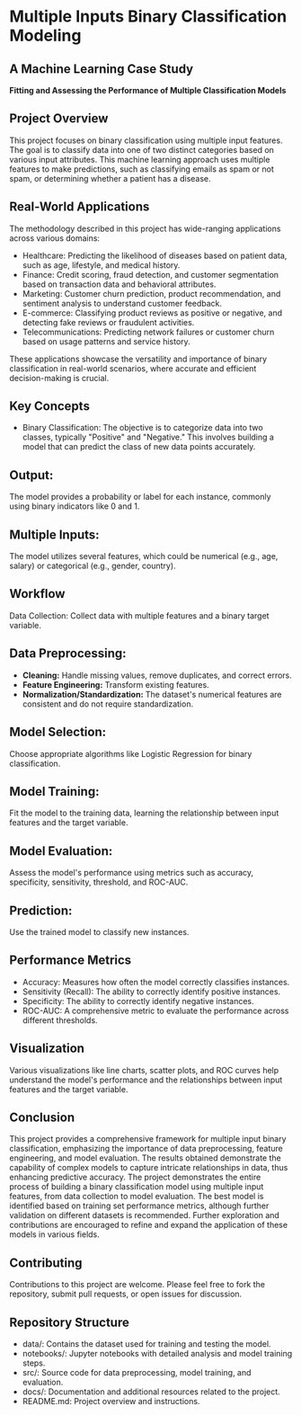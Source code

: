 # Multiple Inputs Binary Classification Modeling
## A Machine Learning Case Study
**Fitting and Assessing the Performance of Multiple Classification Models**

## Project Overview
This project focuses on binary classification using multiple input features. The goal is to classify data into one of two distinct categories based on various input attributes. This machine learning approach uses multiple features to make predictions, such as classifying emails as spam or not spam, or determining whether a patient has a disease.

## Real-World Applications
The methodology described in this project has wide-ranging applications across various domains:

- Healthcare: Predicting the likelihood of diseases based on patient data, such as age, lifestyle, and medical history.
- Finance: Credit scoring, fraud detection, and customer segmentation based on transaction data and behavioral attributes.
- Marketing: Customer churn prediction, product recommendation, and sentiment analysis to understand customer feedback.
- E-commerce: Classifying product reviews as positive or negative, and detecting fake reviews or fraudulent activities.
- Telecommunications: Predicting network failures or customer churn based on usage patterns and service history.
  
These applications showcase the versatility and importance of binary classification in real-world scenarios, where accurate and efficient decision-making is crucial.

## Key Concepts
- Binary Classification: The objective is to categorize data into two classes, typically "Positive" and "Negative." This involves building a model that can predict the class of new data points accurately.

## Output:
The model provides a probability or label for each instance, commonly using binary indicators like 0 and 1.

## Multiple Inputs:
The model utilizes several features, which could be numerical (e.g., age, salary) or categorical (e.g., gender, country).

## Workflow
Data Collection:
Collect data with multiple features and a binary target variable.

## Data Preprocessing:

- **Cleaning:** Handle missing values, remove duplicates, and correct errors.
- **Feature Engineering:** Transform existing features.
- **Normalization/Standardization:** The dataset's numerical features are consistent and do not require standardization.

## Model Selection:
Choose appropriate algorithms like Logistic Regression for binary classification.

## Model Training:
Fit the model to the training data, learning the relationship between input features and the target variable.

## Model Evaluation:
Assess the model's performance using metrics such as accuracy, specificity, sensitivity, threshold, and ROC-AUC.

## Prediction:
Use the trained model to classify new instances.

## Performance Metrics
- Accuracy: Measures how often the model correctly classifies instances.
- Sensitivity (Recall): The ability to correctly identify positive instances.
- Specificity: The ability to correctly identify negative instances.
- ROC-AUC: A comprehensive metric to evaluate the performance across different thresholds.

## Visualization
Various visualizations like line charts, scatter plots, and ROC curves help understand the model's performance and the relationships between input features and the target variable.

## Conclusion
This project provides a comprehensive framework for multiple input binary classification, emphasizing the importance of data preprocessing, feature engineering, and model evaluation. The results obtained demonstrate the capability of complex models to capture intricate relationships in data, thus enhancing predictive accuracy. The project demonstrates the entire process of building a binary classification model using multiple input features, from data collection to model evaluation. The best model is identified based on training set performance metrics, although further validation on different datasets is recommended. Further exploration and contributions are encouraged to refine and expand the application of these models in various fields.

## Contributing
Contributions to this project are welcome. Please feel free to fork the repository, submit pull requests, or open issues for discussion.

## Repository Structure
- data/: Contains the dataset used for training and testing the model.
- notebooks/: Jupyter notebooks with detailed analysis and model training steps.
- src/: Source code for data preprocessing, model training, and evaluation.
- docs/: Documentation and additional resources related to the project.
- README.md: Project overview and instructions.

